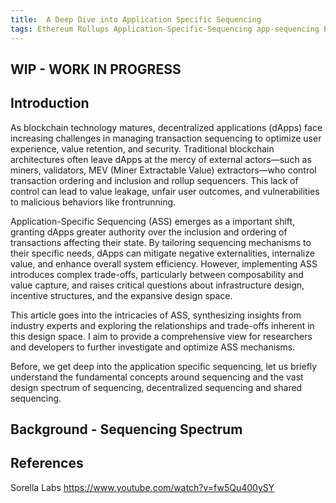 ```yaml
---
title: 	A Deep Dive into Application Specific Sequencing
tags: Ethereum Rollups Application-Specific-Sequencing app-sequencing Espresso shared-sequencing decentralized-sequencing shared-sequencing-marketplaces shared-sequencing-mechanism-design shared-sequencing-auctions
---
```


## WIP - WORK IN PROGRESS

## Introduction

As blockchain technology matures, decentralized applications (dApps) face increasing challenges in managing transaction sequencing to optimize user experience, value retention, and security. Traditional blockchain architectures often leave dApps at the mercy of external actors—such as miners, validators, MEV (Miner Extractable Value) extractors—who control transaction ordering and inclusion and rollup sequencers. This lack of control can lead to value leakage, unfair user outcomes, and vulnerabilities to malicious behaviors like frontrunning.

Application-Specific Sequencing (ASS) emerges as a important shift, granting dApps greater authority over the inclusion and ordering of transactions affecting their state. By tailoring sequencing mechanisms to their specific needs, dApps can mitigate negative externalities, internalize value, and enhance overall system efficiency. However, implementing ASS introduces complex trade-offs, particularly between composability and value capture, and raises critical questions about infrastructure design, incentive structures, and the expansive design space.

This article goes into the intricacies of ASS, synthesizing insights from industry experts and exploring the relationships and trade-offs inherent in this design space. I aim to provide a comprehensive view for researchers and developers to further investigate and optimize ASS mechanisms.

Before, we get deep into the application specific sequencing, let us briefly understand the fundamental concepts around sequencing and the vast design spectrum of sequencing, decentralized sequencing and shared sequencing.

## Background - Sequencing Spectrum



## References

Sorella Labs https://www.youtube.com/watch?v=fw5Qu400ySY
